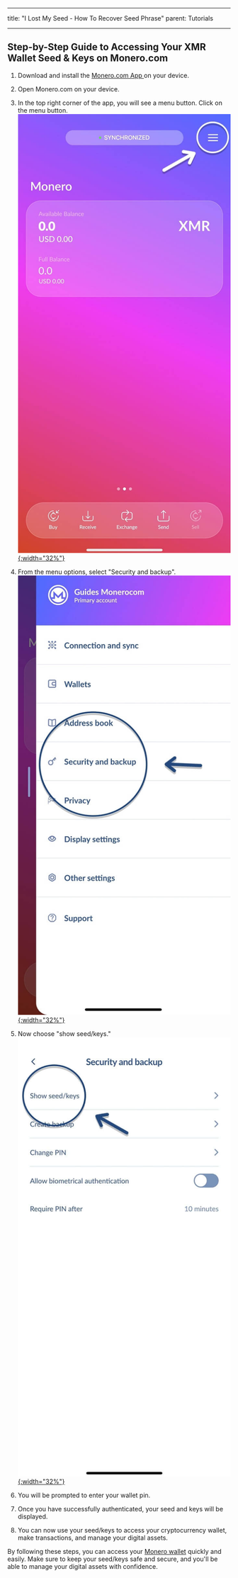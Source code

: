 ﻿---

title: "I Lost My Seed - How To Recover Seed Phrase"
parent: Tutorials

---
Step-by-Step Guide to Accessing Your XMR Wallet Seed & Keys on Monero.com
-

 
1. Download and install the [Monero.com App ](https://monero.com/) on your device.

2. Open Monero.com on your device.

3. In the top right corner of the app, you will see a menu button. Click on the menu button. [![MainScreen](/images/MainScreen-MenuPoint.jpg){:width="32%"}](/images/image.jpg)

4. From the menu options, select "Security and backup". [![Menu](/images/Menu-SecurityPoint.jpg){:width="32%"}](/images/image.jpg)

5. Now choose "show seed/keys." [![SecurityMenu](/images/Security-SeedPoint.jpg){:width="32%"}](/images/image.jpg)

6. You will be prompted to enter your wallet pin.

7. Once you have successfully authenticated, your seed and keys will be displayed.

8. You can now use your seed/keys to access your cryptocurrency wallet, make transactions, and manage your digital assets.

  

By following these steps, you can access your [Monero wallet](https://monero.com/) quickly and easily. Make sure to keep your seed/keys safe and secure, and you'll be able to manage your digital assets with confidence.
